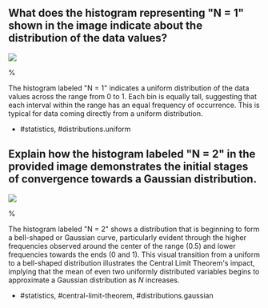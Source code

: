 ## What does the histogram representing "N = 1" shown in the image indicate about the distribution of the data values?

![](https://cdn.mathpix.com/cropped/2024_05_13_e8ee62e6cbb6e54a3380g-1.jpg?height=310&width=455&top_left_y=236&top_left_x=1167)

%

The histogram labeled "N = 1" indicates a uniform distribution of the data values across the range from 0 to 1. Each bin is equally tall, suggesting that each interval within the range has an equal frequency of occurrence. This is typical for data coming directly from a uniform distribution.

- #statistics, #distributions.uniform

## Explain how the histogram labeled "N = 2" in the provided image demonstrates the initial stages of convergence towards a Gaussian distribution.

![](https://cdn.mathpix.com/cropped/2024_05_13_e8ee62e6cbb6e54a3380g-1.jpg?height=310&width=455&top_left_y=236&top_left_x=1167)

%

The histogram labeled "N = 2" shows a distribution that is beginning to form a bell-shaped or Gaussian curve, particularly evident through the higher frequencies observed around the center of the range (0.5) and lower frequencies towards the ends (0 and 1). This visual transition from a uniform to a bell-shaped distribution illustrates the Central Limit Theorem's impact, implying that the mean of even two uniformly distributed variables begins to approximate a Gaussian distribution as $N$ increases.

- #statistics, #central-limit-theorem, #distributions.gaussian